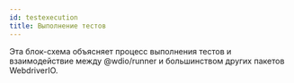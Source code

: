 ```yaml
---
id: testexecution
title: Выполнение тестов
---
```

Эта блок-схема объясняет процесс выполнения тестов и взаимодействие между @wdio/runner и большинством других пакетов WebdriverIO.

<CreateFlowcharts id='testexecution' />